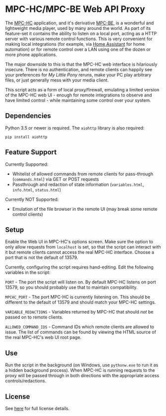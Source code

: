 # MPC-HC/MPC-BE Web API Proxy

The [MPC-HC](https://mpc-hc.org/) application, and it's derivative [MPC-BE](https://sourceforge.net/projects/mpcbe/), is a wonderful and lightweight media player, used by many around the world. As part of its feature-set it contains the ability to listen on a local port, acting as a HTTP server with various remote control functions. This is very convenient for making local integrations (for example, via [Home Assistant](http://home-assistant.io/) for home automation) or for remote control over a LAN using one of the dozen or more phone applications.

The major downside to this is that the MPC-HC web interface is hilariously insecure. There is no authentication, and remote clients can happily see your preferences for *My Little Pony* reruns, make your PC play arbitrary files, or just generally mess with your media client.

This script acts as a form of local proxy/firewall, emulating a limited version of the MPC-HC web UI - enough for remote integrations to observe and have limited control - while maintaining some control over your system.

## Dependencies

Python 3.5 or newer is required. The `aiohttp` library is also required:

```
pip install aiohttp
```

## Feature Support

Currently Supported:
- Whitelist of allowed commands from remote clients for pass-through (`commands.html`) via GET or POST requests
- Passthrough and redaction of state information (`variables.html`, `info.html`, `status.html`)

Currently NOT Supported:
- Emulation of the file browser in the remote UI (may break some remote control clients)

## Setup

Enable the Web UI in MPC-HC's options screen. Make sure the option to only allow requests from `localhost` is set, so that the script can interact with it but remote clients cannot access the real MPC-HC interface. Choose a port that is not the default of 13579.

Currently, configuring the script requires hand-editing. Edit the following variables in the script:

```PORT``` - The port the script will listen on. By default MPC-HC listens on port 13579, so you should probably use that to maintain compatibility.

```MPCHC_PORT``` - The port MPC-HC is currently listening on. This should be different to the default of 13579 and should match your MPC-HC settings.

```VARIABLE_REDACTIONS``` - Variables returned by MPC-HC that should *not* be passed on to remote clients.

```ALLOWED_COMMAND_IDS``` - Command IDs which remote clients are allowed to issue. The list of commands can be found by viewing the HTML source of the real MPC-HC's web UI root page.

## Use

Run the script in the background (on Windows, use `pythonw.exe` to run it as a hidden background process). When MPC-HC is running requests to the proxy will be passed through in both directions with the appropriate access controls/redactions.

## License

See [here](LICENSE.md) for full license details.
